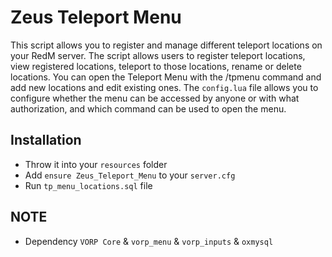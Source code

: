 # Zeus Teleport Menu
This script allows you to register and manage different teleport locations on your RedM server.
The script allows users to register teleport locations, view registered locations, teleport to those locations, rename or delete locations.
You can open the Teleport Menu with the /tpmenu command and add new locations and edit existing ones.
The `config.lua` file allows you to configure whether the menu can be accessed by anyone or with what authorization, and which command can be used to open the menu.

## Installation
- Throw it into your `resources` folder
- Add `ensure Zeus_Teleport_Menu` to your `server.cfg`
- Run `tp_menu_locations.sql` file

## NOTE
- Dependency `VORP Core` & `vorp_menu` & `vorp_inputs` & `oxmysql`